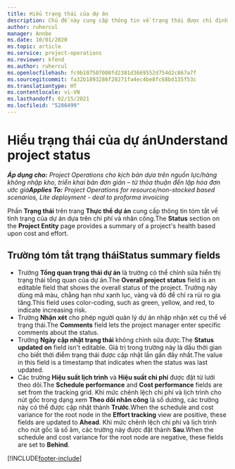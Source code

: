 ```yaml
---
title: Hiểu trạng thái của dự án
description: Chủ đề này cung cấp thông tin về trạng thái được chỉ định cho các dự án trong Dynamics 365 Project Operations.
author: ruhercul
manager: Annbe
ms.date: 10/01/2020
ms.topic: article
ms.service: project-operations
ms.reviewer: kfend
ms.author: ruhercul
ms.openlocfilehash: fc9b107507008fd2381d3669552d754d2c867a7f
ms.sourcegitcommit: fa32b1893286f20271fa4ec4be8fc68bd135f53c
ms.translationtype: HT
ms.contentlocale: vi-VN
ms.lasthandoff: 02/15/2021
ms.locfileid: "5286499"
---
```

# <a name="understand-project-status"></a><span data-ttu-id="4052a-103">Hiểu trạng thái của dự án</span><span class="sxs-lookup"><span data-stu-id="4052a-103">Understand project status</span></span>

<span data-ttu-id="4052a-104">_**Áp dụng cho:** Project Operations cho kịch bản dựa trên nguồn lực/hàng không nhập kho, triển khai bản đơn giản – từ thỏa thuận đến lập hóa đơn ước giá_</span><span class="sxs-lookup"><span data-stu-id="4052a-104">_**Applies To:** Project Operations for resource/non-stocked based scenarios, Lite deployment - deal to proforma invoicing_</span></span>


<span data-ttu-id="4052a-105">Phần **Trạng thái** trên trang **Thực thể dự án** cung cấp thông tin tóm tắt về tình trạng của dự án dựa trên chi phí và nhân công.</span><span class="sxs-lookup"><span data-stu-id="4052a-105">The **Status** section on the **Project Entity** page provides a summary of a project's health based upon cost and effort.</span></span>


## <a name="status-summary-fields"></a><span data-ttu-id="4052a-106">Trường tóm tắt trạng thái</span><span class="sxs-lookup"><span data-stu-id="4052a-106">Status summary fields</span></span>

- <span data-ttu-id="4052a-107">Trường **Tổng quan trạng thái dự án** là trường có thể chỉnh sửa hiển thị trạng thái tổng quan của dự án.</span><span class="sxs-lookup"><span data-stu-id="4052a-107">The **Overall project status** field is an editable field that shows the overall status of the project.</span></span> <span data-ttu-id="4052a-108">Trường này dùng mã màu, chẳng hạn như xanh lục, vàng và đỏ để chỉ ra rủi ro gia tăng.</span><span class="sxs-lookup"><span data-stu-id="4052a-108">This field uses color-coding, such as green, yellow, and red, to indicate increasing risk.</span></span> 
- <span data-ttu-id="4052a-109">Trường **Nhận xét** cho phép người quản lý dự án nhập nhận xét cụ thể về trạng thái.</span><span class="sxs-lookup"><span data-stu-id="4052a-109">The **Comments** field lets the project manager enter specific comments about the status.</span></span> 
- <span data-ttu-id="4052a-110">Trường **Ngày cập nhật trạng thái** không chỉnh sửa được.</span><span class="sxs-lookup"><span data-stu-id="4052a-110">The **Status updated on** field isn't editable.</span></span> <span data-ttu-id="4052a-111">Giá trị trong trường này là dấu thời gian cho biết thời điểm trạng thái được cập nhật lần gần đây nhất.</span><span class="sxs-lookup"><span data-stu-id="4052a-111">The value in this field is a timestamp that indicates when the status was last updated.</span></span>
- <span data-ttu-id="4052a-112">Các trường **Hiệu suất lịch trình** và **Hiệu suất chi phí** được đặt từ lưới theo dõi.</span><span class="sxs-lookup"><span data-stu-id="4052a-112">The **Schedule performance** and **Cost performance** fields are set from the tracking grid.</span></span> <span data-ttu-id="4052a-113">Khi mức chênh lệch chi phí và lịch trình cho nút gốc trong dạng xem **Theo dõi nhân công** là số dương, các trường này có thể được cập nhật thành **Trước**.</span><span class="sxs-lookup"><span data-stu-id="4052a-113">When the schedule and cost variance for the root node in the **Effort tracking** view are positive, these fields are updated to **Ahead**.</span></span> <span data-ttu-id="4052a-114">Khi mức chênh lệch chi phí và lịch trình cho nút gốc là số âm, các trường này được đặt thành **Sau**.</span><span class="sxs-lookup"><span data-stu-id="4052a-114">When the schedule and cost variance for the root node are negative, these fields are set to **Behind**.</span></span>


[!INCLUDE[footer-include](../includes/footer-banner.md)]